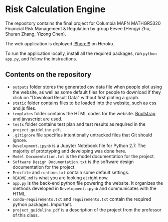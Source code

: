 # Risk Calculation Engine

The repository contains the final project for Columbia MAFN MATHGR5320 Financial Risk Management & Regulation by group Eevee (Hengyi Zhu, Shuran Zhang, Yizong Chen).

The web application is deployed [!!!here!!!](http://risk-mgmt-eevee.herokuapp.com/index) on Heroku. 

To run the application locally, install all the required packages, run `python app.py`, and follow the instructions.

## Contents on the repository
- `outputs` folder stores the generated csv data file when people plot using the website, as well as some default files for people to download if they click on "Download Result Data" without first ploting a graph. 
- `static` folder contains files to be loaded into the website, such as css and js files. 
- `templates` folder contains the HTML codes for the website. [Bootstrap](http://getbootstrap.com/) and javascript are used.
- `tests` folder contains test plan and test results as required in the `project_guideline.pdf`.
- `.gitignore` file specifies intentionally untracked files that Git should ignore.
- `Development.ipynb` is a Jupyter Notebook file for Python 2.7. The majority of prototyping and developing was done here.
- `Model Documentation.txt` is the model documentation for the project.
- `Software Design Documentation.txt` is the software design documentation for the project.
- `Procfile` and `runtime.txt` contain some default settings.
- `README.md` is what you are looking at right now.
- `app.py` is the back-end python file powering the website. It organizes the methods developed in `Development.ipynb` and communicates with the HTML. 
- `conda-requirements.txt` and `requirements.txt` contain the required python packages. Important. 
- `project_guideline.pdf` is a description of the project from the professor of this class.

